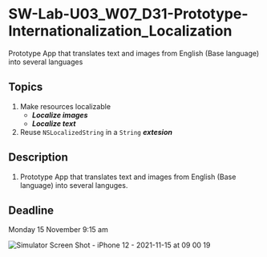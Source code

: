 # SW-Lab-U03_W07_D31-Prototype-Internationalization_Localization
Prototype App that translates text and images from English (Base language) into several languages

## Topics
1. Make resources localizable
   - _**Localize images**_
   - _**Localize text**_
2. Reuse `NSLocalizedString` in a `String` _**extesion**_

## Description
1. Prototype App that translates text and images from English (Base language) into several languges.


## Deadline 
Monday 15 November 9:15 am


![Simulator Screen Shot - iPhone 12 - 2021-11-15 at 09 00 19](https://user-images.githubusercontent.com/91871792/142014895-0aaf6bdf-8050-4f25-9c4a-ea1fdecddd82.png)
